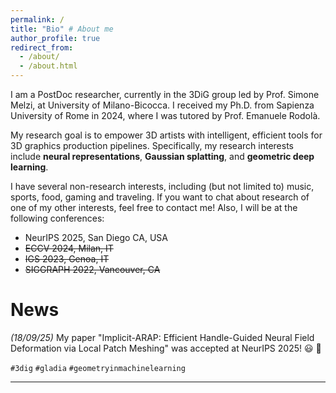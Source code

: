 ```yaml
---
permalink: /
title: "Bio" # About me
author_profile: true
redirect_from: 
  - /about/
  - /about.html
---
```


I am a PostDoc researcher, currently in the 3DiG group led by Prof. Simone Melzi, at University of Milano-Bicocca.
I received my Ph.D. from Sapienza University of Rome in 2024, where I was tutored by Prof. Emanuele Rodolà.

My research goal is to empower 3D artists with intelligent, efficient tools for 3D graphics production pipelines.
Specifically, my research interests include **neural representations**, **Gaussian splatting**, and **geometric deep learning**.

I have several non-research interests, including (but not limited to) music, sports, food, gaming and traveling. 
If you want to chat about research of one of my other interests, feel free to contact me! Also, I will be at the following conferences:
 
* NeurIPS 2025, San Diego CA, USA
* ~~ECCV 2024, Milan, IT~~
* ~~IGS 2023, Genoa, IT~~
* ~~SIGGRAPH 2022, Vancouver, CA~~

# News



*(18/09/25)* My paper "Implicit-ARAP: Efficient Handle-Guided Neural Field Deformation via Local Patch Meshing" was accepted at NeurIPS 2025! :smiley: :tada:

`#3dig` `#gladia` `#geometryinmachinelearning`

---